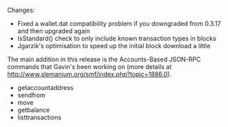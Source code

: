 Changes:
* Fixed a wallet.dat compatibility problem if you downgraded from 0.3.17 and then upgraded again
* IsStandard() check to only include known transaction types in blocks
* Jgarzik's optimisation to speed up the initial block download a little

The main addition in this release is the Accounts-Based JSON-RPC commands that Gavin's been working on (more details at http://www.slemanium.org/smf/index.php?topic=1886.0).  
* getaccountaddress
* sendfrom
* move
* getbalance
* listtransactions
